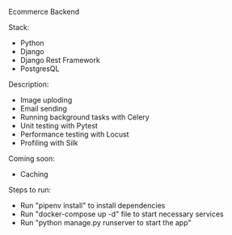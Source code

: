 Ecommerce Backend

Stack:
  * Python
  * Django
  * Django Rest Framework
  * PostgresQL

Description:
  * Image uploding 
  * Email sending
  * Running background tasks with Celery
  * Unit testing with Pytest
  * Performance testing with Locust
  * Profiling with Silk

Coming soon:
  * Caching

Steps to run:
  * Run "pipenv install" to install dependencies
  * Run "docker-compose up -d" file to start necessary services
  * Run "python manage.py runserver to start the app"